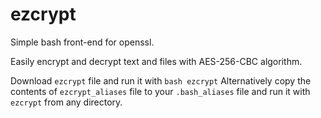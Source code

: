 # ezcrypt
Simple bash front-end for openssl.

Easily encrypt and decrypt text and files with AES-256-CBC algorithm.

Download ```ezcrypt``` file and run it with ```bash ezcrypt```
Alternatively copy the contents of ```ezcrypt_aliases``` file to your ```.bash_aliases``` file and run it with ```ezcrypt``` from any directory.
